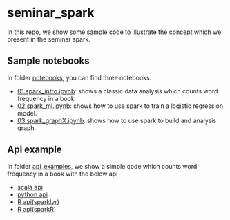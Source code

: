 # seminar_spark

In this repo, we show some sample code to illustrate the concept which we present in the seminar spark.

## Sample notebooks

In folder [notebooks](./notebooks), you can find three notebooks.
- [01.spark_intro.ipynb](./notebooks/01.spark_intro.ipynb): shows a classic data analysis which counts word frequency in a book
- [02.spark_ml.ipynb](./notebooks/02.spark_ml.ipynb): shows how to use spark to train a logistic regression model.
- [03.spark_graphX.ipynb](./notebooks/03.spark_graphX.ipynb): shows how to use spark to build and analysis graph.

## Api example

In folder [api_examples](./api_examples), we show a simple code which counts word frequency in a book with the below api
- [scala api](./api_examples/SimpleApp.scala)
- [python api](./api_examples/SimpleApp.py)
- [R api(sparklyr)](./api_examples/SimpleApp_sparklyr.R)
- [R api(sparkR)](./api_examples/SimpleApp_sparkR.R)
